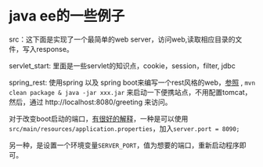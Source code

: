 java ee的一些例子
========
src：这下面是实现了一个最简单的web server，访问web,读取相应目录的文件，写入response。

servlet_start: 里面是一些servlet的知识点，cookie，session，filter, jdbc

spring_rest: 使用spring 以及 spring boot来编写一个rest风格的web，[参照](http://spring.io/guides/gs/rest-service/) , 
`mvn clean package & java -jar xxx.jar` 来启动一下便携站点，不用配置tomcat，然后，通过 http://localhost:8080/greeting 来访问。

对于改变boot启动的端口，[有很好的解释](http://docs.spring.io/spring-boot/docs/current-SNAPSHOT/reference/htmlsingle/#howto-change-the-http-port)，一种是可以使用`src/main/resources/application.properties`，加入`server.port = 8090;`

另一种，是设置一个环境变量`SERVER_PORT`，值为想要的端口，重新启动程序即可。
            
            
         
